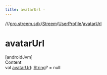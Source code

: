 ```yaml
---
title: avatarUrl -
---
```

//[<root>](../../../../index.md)/[pro.streem.sdk](../../index.md)/[Streem](../index.md)/[UserProfile](index.md)/[avatarUrl](avatar-url.md)



# avatarUrl  
[androidJvm]  
Content  
val [avatarUrl](avatar-url.md): [String](https://kotlinlang.org/api/latest/jvm/stdlib/kotlin/-string/index.html)? = null  



